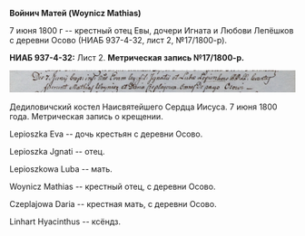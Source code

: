 **Войнич Матей (Woynicz Mathias)**

7 июня 1800 г -- крестный отец Евы, дочери Игната и Любови Лепёшков с
деревни Осово (НИАБ 937-4-32, лист 2, №17/1800-р).

**НИАБ 937-4-32:** Лист 2. **Метрическая запись №17/1800-р.**

![](./media/0e6667c8cddae7235a654798cf10f2d47496b1b5.png)

Дедиловичский костел Наисвятейшего Сердца Иисуса. 7 июня 1800 года.
Метрическая запись о крещении.

Lepioszka Eva -- дочь крестьян с деревни Осово.

Lepioszka Jgnati -- отец.

Lepioszkowa Luba -- мать.

Woynicz Mathias -- крестный отец, с деревни Осово.

Czeplajowa Daria -- крестная мать, с деревни Осово.

Linhart Hyacinthus -- ксёндз.
